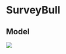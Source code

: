 # SurveyBull

## Model
[![](https://mermaid.ink/img/pako:eNqNVMtugzAQ_BXL5-QHuEVKK0XpO1EPFReDt7CSsZHXpI3S9ttrggHFFDUcEN4d78yOzZ54biTwhINdoyisqFLN_LNr7AGO7OtruTQn9twAOTSaJSw32gnU1MGGRAA-1gFWihnEStMHWI-wkAMeIMBegGqjCSawS75LWcOmuFqQEdciUJA7kEvUqb4oeOpW7YPahehGsqftmCBnURdsj07BJLoGyi2eacdcZowCodmGnppMIZUgu-R3Tz-4Ewno4zMS4NONwR67P9bA2tdML7fbiDy4FFF30WuII6GT-sPxRAx9_G-OB1FN7b2pBKoxuhYO9liBby6r0PkjXbl_ur5GcLgokdwuGomN-riCZeLv7d_-dnSRsrWgMjPCyleEj3v_x6pY5d44oc52EPn6NGal8ZcPBrUv3rtJcnUAKwroMa23I-YOyf10Cn-Gzu5EBooikBcyIvpiNFOpJZmv0mZ3YBHIH7YIdvAFr8D6uyD9xDobkHJXghfLE_-psChdylPdAkXjzO6oc54428CCW9MUJU_ehSK_amrpfQgjr4eARGfsfTcQz3NxwWuh34ypwsbvX6acpdk?type=png)](https://mermaid.live/edit#pako:eNqNVMtugzAQ_BXL5-QHuEVKK0XpO1EPFReDt7CSsZHXpI3S9ttrggHFFDUcEN4d78yOzZ54biTwhINdoyisqFLN_LNr7AGO7OtruTQn9twAOTSaJSw32gnU1MGGRAA-1gFWihnEStMHWI-wkAMeIMBegGqjCSawS75LWcOmuFqQEdciUJA7kEvUqb4oeOpW7YPahehGsqftmCBnURdsj07BJLoGyi2eacdcZowCodmGnppMIZUgu-R3Tz-4Ewno4zMS4NONwR67P9bA2tdML7fbiDy4FFF30WuII6GT-sPxRAx9_G-OB1FN7b2pBKoxuhYO9liBby6r0PkjXbl_ur5GcLgokdwuGomN-riCZeLv7d_-dnSRsrWgMjPCyleEj3v_x6pY5d44oc52EPn6NGal8ZcPBrUv3rtJcnUAKwroMa23I-YOyf10Cn-Gzu5EBooikBcyIvpiNFOpJZmv0mZ3YBHIH7YIdvAFr8D6uyD9xDobkHJXghfLE_-psChdylPdAkXjzO6oc54428CCW9MUJU_ehSK_amrpfQgjr4eARGfsfTcQz3NxwWuh34ypwsbvX6acpdk)
